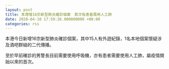 ```yaml
---
layout: post
title: 本港增16宗新型肺炎確診個案　首次有患者需用人工肺
date: 2020-04-10 17:59:26.000000000 +08:00
categories: rss
---
```


本港今日新增16宗新型肺炎確診個案，其中15人有外遊紀錄，1名本地個案懷疑涉及酒吧群組的二代傳播。

至於早前確診的男警長目前需要使用呼吸機，亦有患者需要使用人工肺，屬疫情開始以來的首次。
